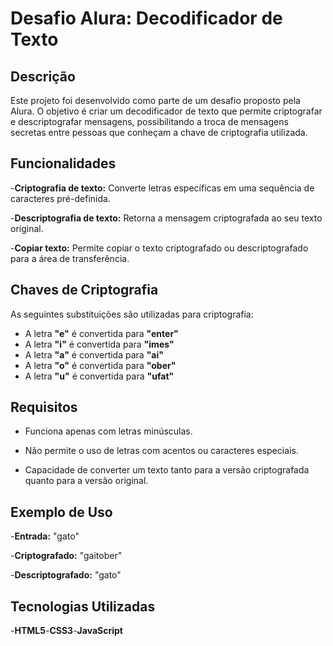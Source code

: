 # Desafio Alura: Decodificador de Texto 

## Descrição

Este projeto foi desenvolvido como parte de um desafio proposto pela Alura. O objetivo é criar um decodificador de texto que permite criptografar e descriptografar mensagens, possibilitando a troca de mensagens secretas entre pessoas que conheçam a chave de criptografia utilizada.

## Funcionalidades

-**Criptografia de texto:** Converte letras específicas em uma sequência de caracteres pré-definida.

-**Descriptografia de texto:** Retorna a mensagem criptografada ao seu texto original.

-**Copiar texto:** Permite copiar o texto criptografado ou descriptografado para a área de transferência.

## Chaves de Criptografia

As seguintes substituições são utilizadas para criptografia:

- A letra **"e"** é convertida para **"enter"**
- A letra **"i"** é convertida para **"imes"**
- A letra **"a"** é convertida para **"ai"**
- A letra **"o"** é convertida para **"ober"**
- A letra **"u"** é convertida para **"ufat"**
  
## Requisitos

- Funciona apenas com letras minúsculas.

- Não permite o uso de letras com acentos ou caracteres especiais.

- Capacidade de converter um texto tanto para a versão criptografada quanto para a versão original.

## Exemplo de Uso

-**Entrada:** "gato"

-**Criptografado:** "gaitober"

-**Descriptografado:** "gato"

## Tecnologias Utilizadas

-**HTML5**-**CSS3**-**JavaScript**

